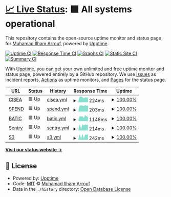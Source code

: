 # [📈 Live Status](https://status.bukitasam.co.id): <!--live status--> **🟩 All systems operational**

This repository contains the open-source uptime monitor and status page for [Muhamad Ilham Arrouf](https://ilhamarrouf.my.id), powered by [Upptime](https://github.com/upptime/upptime).

[![Uptime CI](https://github.com/ilhamarrouf/uptime-bukitasam/workflows/Uptime%20CI/badge.svg)](https://github.com/ilhamarrouf/uptime-bukitasam/actions?query=workflow%3A%22Uptime+CI%22)
[![Response Time CI](https://github.com/ilhamarrouf/uptime-bukitasam/workflows/Response%20Time%20CI/badge.svg)](https://github.com/ilhamarrouf/uptime-bukitasam/actions?query=workflow%3A%22Response+Time+CI%22)
[![Graphs CI](https://github.com/ilhamarrouf/uptime-bukitasam/workflows/Graphs%20CI/badge.svg)](https://github.com/ilhamarrouf/uptime-bukitasam/actions?query=workflow%3A%22Graphs+CI%22)
[![Static Site CI](https://github.com/ilhamarrouf/uptime-bukitasam/workflows/Static%20Site%20CI/badge.svg)](https://github.com/ilhamarrouf/uptime-bukitasam/actions?query=workflow%3A%22Static+Site+CI%22)
[![Summary CI](https://github.com/ilhamarrouf/uptime-bukitasam/workflows/Summary%20CI/badge.svg)](https://github.com/ilhamarrouf/uptime-bukitasam/actions?query=workflow%3A%22Summary+CI%22)

With [Upptime](https://upptime.js.org), you can get your own unlimited and free uptime monitor and status page, powered entirely by a GitHub repository. We use [Issues](https://github.com/ilhamarrouf/uptime-bukitasam/issues) as incident reports, [Actions](https://github.com/ilhamarrouf/uptime-bukitasam/actions) as uptime monitors, and [Pages](https://status.bukitasam.co.id) for the status page.

<!--start: status pages-->
<!-- This summary is generated by Upptime (https://github.com/upptime/upptime) -->
<!-- Do not edit this manually, your changes will be overwritten -->
<!-- prettier-ignore -->
| URL | Status | History | Response Time | Uptime |
| --- | ------ | ------- | ------------- | ------ |
| <img alt="" src="https://icons.duckduckgo.com/ip3/cisea.bukitasam.co.id.ico" height="13"> [CISEA](https://cisea.bukitasam.co.id) | 🟩 Up | [cisea.yml](https://github.com/ilhamarrouf/uptime-bukitasam/commits/HEAD/history/cisea.yml) | <details><summary><img alt="Response time graph" src="./graphs/cisea/response-time-week.png" height="20"> 224ms</summary><br><a href="https://status.bukitasam.co.id/history/cisea"><img alt="Response time 217" src="https://img.shields.io/endpoint?url=https%3A%2F%2Fraw.githubusercontent.com%2Filhamarrouf%2Fuptime-bukitasam%2FHEAD%2Fapi%2Fcisea%2Fresponse-time.json"></a><br><a href="https://status.bukitasam.co.id/history/cisea"><img alt="24-hour response time 244" src="https://img.shields.io/endpoint?url=https%3A%2F%2Fraw.githubusercontent.com%2Filhamarrouf%2Fuptime-bukitasam%2FHEAD%2Fapi%2Fcisea%2Fresponse-time-day.json"></a><br><a href="https://status.bukitasam.co.id/history/cisea"><img alt="7-day response time 224" src="https://img.shields.io/endpoint?url=https%3A%2F%2Fraw.githubusercontent.com%2Filhamarrouf%2Fuptime-bukitasam%2FHEAD%2Fapi%2Fcisea%2Fresponse-time-week.json"></a><br><a href="https://status.bukitasam.co.id/history/cisea"><img alt="30-day response time 220" src="https://img.shields.io/endpoint?url=https%3A%2F%2Fraw.githubusercontent.com%2Filhamarrouf%2Fuptime-bukitasam%2FHEAD%2Fapi%2Fcisea%2Fresponse-time-month.json"></a><br><a href="https://status.bukitasam.co.id/history/cisea"><img alt="1-year response time 217" src="https://img.shields.io/endpoint?url=https%3A%2F%2Fraw.githubusercontent.com%2Filhamarrouf%2Fuptime-bukitasam%2FHEAD%2Fapi%2Fcisea%2Fresponse-time-year.json"></a></details> | <details><summary><a href="https://status.bukitasam.co.id/history/cisea">100.00%</a></summary><a href="https://status.bukitasam.co.id/history/cisea"><img alt="All-time uptime 99.90%" src="https://img.shields.io/endpoint?url=https%3A%2F%2Fraw.githubusercontent.com%2Filhamarrouf%2Fuptime-bukitasam%2FHEAD%2Fapi%2Fcisea%2Fuptime.json"></a><br><a href="https://status.bukitasam.co.id/history/cisea"><img alt="24-hour uptime 100.00%" src="https://img.shields.io/endpoint?url=https%3A%2F%2Fraw.githubusercontent.com%2Filhamarrouf%2Fuptime-bukitasam%2FHEAD%2Fapi%2Fcisea%2Fuptime-day.json"></a><br><a href="https://status.bukitasam.co.id/history/cisea"><img alt="7-day uptime 100.00%" src="https://img.shields.io/endpoint?url=https%3A%2F%2Fraw.githubusercontent.com%2Filhamarrouf%2Fuptime-bukitasam%2FHEAD%2Fapi%2Fcisea%2Fuptime-week.json"></a><br><a href="https://status.bukitasam.co.id/history/cisea"><img alt="30-day uptime 100.00%" src="https://img.shields.io/endpoint?url=https%3A%2F%2Fraw.githubusercontent.com%2Filhamarrouf%2Fuptime-bukitasam%2FHEAD%2Fapi%2Fcisea%2Fuptime-month.json"></a><br><a href="https://status.bukitasam.co.id/history/cisea"><img alt="1-year uptime 99.90%" src="https://img.shields.io/endpoint?url=https%3A%2F%2Fraw.githubusercontent.com%2Filhamarrouf%2Fuptime-bukitasam%2FHEAD%2Fapi%2Fcisea%2Fuptime-year.json"></a></details>
| <img alt="" src="https://icons.duckduckgo.com/ip3/spend.bukitasam.co.id.ico" height="13"> [SPEND](https://spend.bukitasam.co.id) | 🟩 Up | [spend.yml](https://github.com/ilhamarrouf/uptime-bukitasam/commits/HEAD/history/spend.yml) | <details><summary><img alt="Response time graph" src="./graphs/spend/response-time-week.png" height="20"> 203ms</summary><br><a href="https://status.bukitasam.co.id/history/spend"><img alt="Response time 207" src="https://img.shields.io/endpoint?url=https%3A%2F%2Fraw.githubusercontent.com%2Filhamarrouf%2Fuptime-bukitasam%2FHEAD%2Fapi%2Fspend%2Fresponse-time.json"></a><br><a href="https://status.bukitasam.co.id/history/spend"><img alt="24-hour response time 239" src="https://img.shields.io/endpoint?url=https%3A%2F%2Fraw.githubusercontent.com%2Filhamarrouf%2Fuptime-bukitasam%2FHEAD%2Fapi%2Fspend%2Fresponse-time-day.json"></a><br><a href="https://status.bukitasam.co.id/history/spend"><img alt="7-day response time 203" src="https://img.shields.io/endpoint?url=https%3A%2F%2Fraw.githubusercontent.com%2Filhamarrouf%2Fuptime-bukitasam%2FHEAD%2Fapi%2Fspend%2Fresponse-time-week.json"></a><br><a href="https://status.bukitasam.co.id/history/spend"><img alt="30-day response time 214" src="https://img.shields.io/endpoint?url=https%3A%2F%2Fraw.githubusercontent.com%2Filhamarrouf%2Fuptime-bukitasam%2FHEAD%2Fapi%2Fspend%2Fresponse-time-month.json"></a><br><a href="https://status.bukitasam.co.id/history/spend"><img alt="1-year response time 207" src="https://img.shields.io/endpoint?url=https%3A%2F%2Fraw.githubusercontent.com%2Filhamarrouf%2Fuptime-bukitasam%2FHEAD%2Fapi%2Fspend%2Fresponse-time-year.json"></a></details> | <details><summary><a href="https://status.bukitasam.co.id/history/spend">100.00%</a></summary><a href="https://status.bukitasam.co.id/history/spend"><img alt="All-time uptime 100.00%" src="https://img.shields.io/endpoint?url=https%3A%2F%2Fraw.githubusercontent.com%2Filhamarrouf%2Fuptime-bukitasam%2FHEAD%2Fapi%2Fspend%2Fuptime.json"></a><br><a href="https://status.bukitasam.co.id/history/spend"><img alt="24-hour uptime 100.00%" src="https://img.shields.io/endpoint?url=https%3A%2F%2Fraw.githubusercontent.com%2Filhamarrouf%2Fuptime-bukitasam%2FHEAD%2Fapi%2Fspend%2Fuptime-day.json"></a><br><a href="https://status.bukitasam.co.id/history/spend"><img alt="7-day uptime 100.00%" src="https://img.shields.io/endpoint?url=https%3A%2F%2Fraw.githubusercontent.com%2Filhamarrouf%2Fuptime-bukitasam%2FHEAD%2Fapi%2Fspend%2Fuptime-week.json"></a><br><a href="https://status.bukitasam.co.id/history/spend"><img alt="30-day uptime 100.00%" src="https://img.shields.io/endpoint?url=https%3A%2F%2Fraw.githubusercontent.com%2Filhamarrouf%2Fuptime-bukitasam%2FHEAD%2Fapi%2Fspend%2Fuptime-month.json"></a><br><a href="https://status.bukitasam.co.id/history/spend"><img alt="1-year uptime 100.00%" src="https://img.shields.io/endpoint?url=https%3A%2F%2Fraw.githubusercontent.com%2Filhamarrouf%2Fuptime-bukitasam%2FHEAD%2Fapi%2Fspend%2Fuptime-year.json"></a></details>
| <img alt="" src="https://icons.duckduckgo.com/ip3/batic.cisea.bukitasam.co.id.ico" height="13"> [BATIC](https://batic.cisea.bukitasam.co.id) | 🟩 Up | [batic.yml](https://github.com/ilhamarrouf/uptime-bukitasam/commits/HEAD/history/batic.yml) | <details><summary><img alt="Response time graph" src="./graphs/batic/response-time-week.png" height="20"> 1148ms</summary><br><a href="https://status.bukitasam.co.id/history/batic"><img alt="Response time 1207" src="https://img.shields.io/endpoint?url=https%3A%2F%2Fraw.githubusercontent.com%2Filhamarrouf%2Fuptime-bukitasam%2FHEAD%2Fapi%2Fbatic%2Fresponse-time.json"></a><br><a href="https://status.bukitasam.co.id/history/batic"><img alt="24-hour response time 1051" src="https://img.shields.io/endpoint?url=https%3A%2F%2Fraw.githubusercontent.com%2Filhamarrouf%2Fuptime-bukitasam%2FHEAD%2Fapi%2Fbatic%2Fresponse-time-day.json"></a><br><a href="https://status.bukitasam.co.id/history/batic"><img alt="7-day response time 1148" src="https://img.shields.io/endpoint?url=https%3A%2F%2Fraw.githubusercontent.com%2Filhamarrouf%2Fuptime-bukitasam%2FHEAD%2Fapi%2Fbatic%2Fresponse-time-week.json"></a><br><a href="https://status.bukitasam.co.id/history/batic"><img alt="30-day response time 1217" src="https://img.shields.io/endpoint?url=https%3A%2F%2Fraw.githubusercontent.com%2Filhamarrouf%2Fuptime-bukitasam%2FHEAD%2Fapi%2Fbatic%2Fresponse-time-month.json"></a><br><a href="https://status.bukitasam.co.id/history/batic"><img alt="1-year response time 1207" src="https://img.shields.io/endpoint?url=https%3A%2F%2Fraw.githubusercontent.com%2Filhamarrouf%2Fuptime-bukitasam%2FHEAD%2Fapi%2Fbatic%2Fresponse-time-year.json"></a></details> | <details><summary><a href="https://status.bukitasam.co.id/history/batic">100.00%</a></summary><a href="https://status.bukitasam.co.id/history/batic"><img alt="All-time uptime 100.00%" src="https://img.shields.io/endpoint?url=https%3A%2F%2Fraw.githubusercontent.com%2Filhamarrouf%2Fuptime-bukitasam%2FHEAD%2Fapi%2Fbatic%2Fuptime.json"></a><br><a href="https://status.bukitasam.co.id/history/batic"><img alt="24-hour uptime 100.00%" src="https://img.shields.io/endpoint?url=https%3A%2F%2Fraw.githubusercontent.com%2Filhamarrouf%2Fuptime-bukitasam%2FHEAD%2Fapi%2Fbatic%2Fuptime-day.json"></a><br><a href="https://status.bukitasam.co.id/history/batic"><img alt="7-day uptime 100.00%" src="https://img.shields.io/endpoint?url=https%3A%2F%2Fraw.githubusercontent.com%2Filhamarrouf%2Fuptime-bukitasam%2FHEAD%2Fapi%2Fbatic%2Fuptime-week.json"></a><br><a href="https://status.bukitasam.co.id/history/batic"><img alt="30-day uptime 100.00%" src="https://img.shields.io/endpoint?url=https%3A%2F%2Fraw.githubusercontent.com%2Filhamarrouf%2Fuptime-bukitasam%2FHEAD%2Fapi%2Fbatic%2Fuptime-month.json"></a><br><a href="https://status.bukitasam.co.id/history/batic"><img alt="1-year uptime 100.00%" src="https://img.shields.io/endpoint?url=https%3A%2F%2Fraw.githubusercontent.com%2Filhamarrouf%2Fuptime-bukitasam%2FHEAD%2Fapi%2Fbatic%2Fuptime-year.json"></a></details>
| <img alt="" src="https://icons.duckduckgo.com/ip3/sentry.bukitasam.co.id.ico" height="13"> [Sentry](https://sentry.bukitasam.co.id) | 🟩 Up | [sentry.yml](https://github.com/ilhamarrouf/uptime-bukitasam/commits/HEAD/history/sentry.yml) | <details><summary><img alt="Response time graph" src="./graphs/sentry/response-time-week.png" height="20"> 214ms</summary><br><a href="https://status.bukitasam.co.id/history/sentry"><img alt="Response time 201" src="https://img.shields.io/endpoint?url=https%3A%2F%2Fraw.githubusercontent.com%2Filhamarrouf%2Fuptime-bukitasam%2FHEAD%2Fapi%2Fsentry%2Fresponse-time.json"></a><br><a href="https://status.bukitasam.co.id/history/sentry"><img alt="24-hour response time 245" src="https://img.shields.io/endpoint?url=https%3A%2F%2Fraw.githubusercontent.com%2Filhamarrouf%2Fuptime-bukitasam%2FHEAD%2Fapi%2Fsentry%2Fresponse-time-day.json"></a><br><a href="https://status.bukitasam.co.id/history/sentry"><img alt="7-day response time 214" src="https://img.shields.io/endpoint?url=https%3A%2F%2Fraw.githubusercontent.com%2Filhamarrouf%2Fuptime-bukitasam%2FHEAD%2Fapi%2Fsentry%2Fresponse-time-week.json"></a><br><a href="https://status.bukitasam.co.id/history/sentry"><img alt="30-day response time 216" src="https://img.shields.io/endpoint?url=https%3A%2F%2Fraw.githubusercontent.com%2Filhamarrouf%2Fuptime-bukitasam%2FHEAD%2Fapi%2Fsentry%2Fresponse-time-month.json"></a><br><a href="https://status.bukitasam.co.id/history/sentry"><img alt="1-year response time 201" src="https://img.shields.io/endpoint?url=https%3A%2F%2Fraw.githubusercontent.com%2Filhamarrouf%2Fuptime-bukitasam%2FHEAD%2Fapi%2Fsentry%2Fresponse-time-year.json"></a></details> | <details><summary><a href="https://status.bukitasam.co.id/history/sentry">100.00%</a></summary><a href="https://status.bukitasam.co.id/history/sentry"><img alt="All-time uptime 99.94%" src="https://img.shields.io/endpoint?url=https%3A%2F%2Fraw.githubusercontent.com%2Filhamarrouf%2Fuptime-bukitasam%2FHEAD%2Fapi%2Fsentry%2Fuptime.json"></a><br><a href="https://status.bukitasam.co.id/history/sentry"><img alt="24-hour uptime 100.00%" src="https://img.shields.io/endpoint?url=https%3A%2F%2Fraw.githubusercontent.com%2Filhamarrouf%2Fuptime-bukitasam%2FHEAD%2Fapi%2Fsentry%2Fuptime-day.json"></a><br><a href="https://status.bukitasam.co.id/history/sentry"><img alt="7-day uptime 100.00%" src="https://img.shields.io/endpoint?url=https%3A%2F%2Fraw.githubusercontent.com%2Filhamarrouf%2Fuptime-bukitasam%2FHEAD%2Fapi%2Fsentry%2Fuptime-week.json"></a><br><a href="https://status.bukitasam.co.id/history/sentry"><img alt="30-day uptime 100.00%" src="https://img.shields.io/endpoint?url=https%3A%2F%2Fraw.githubusercontent.com%2Filhamarrouf%2Fuptime-bukitasam%2FHEAD%2Fapi%2Fsentry%2Fuptime-month.json"></a><br><a href="https://status.bukitasam.co.id/history/sentry"><img alt="1-year uptime 99.94%" src="https://img.shields.io/endpoint?url=https%3A%2F%2Fraw.githubusercontent.com%2Filhamarrouf%2Fuptime-bukitasam%2FHEAD%2Fapi%2Fsentry%2Fuptime-year.json"></a></details>
| <img alt="" src="https://icons.duckduckgo.com/ip3/s3.bukitasam.co.id.ico" height="13"> [S3](https://s3.bukitasam.co.id) | 🟩 Up | [s3.yml](https://github.com/ilhamarrouf/uptime-bukitasam/commits/HEAD/history/s3.yml) | <details><summary><img alt="Response time graph" src="./graphs/s3/response-time-week.png" height="20"> 242ms</summary><br><a href="https://status.bukitasam.co.id/history/s3"><img alt="Response time 194" src="https://img.shields.io/endpoint?url=https%3A%2F%2Fraw.githubusercontent.com%2Filhamarrouf%2Fuptime-bukitasam%2FHEAD%2Fapi%2Fs3%2Fresponse-time.json"></a><br><a href="https://status.bukitasam.co.id/history/s3"><img alt="24-hour response time 241" src="https://img.shields.io/endpoint?url=https%3A%2F%2Fraw.githubusercontent.com%2Filhamarrouf%2Fuptime-bukitasam%2FHEAD%2Fapi%2Fs3%2Fresponse-time-day.json"></a><br><a href="https://status.bukitasam.co.id/history/s3"><img alt="7-day response time 242" src="https://img.shields.io/endpoint?url=https%3A%2F%2Fraw.githubusercontent.com%2Filhamarrouf%2Fuptime-bukitasam%2FHEAD%2Fapi%2Fs3%2Fresponse-time-week.json"></a><br><a href="https://status.bukitasam.co.id/history/s3"><img alt="30-day response time 203" src="https://img.shields.io/endpoint?url=https%3A%2F%2Fraw.githubusercontent.com%2Filhamarrouf%2Fuptime-bukitasam%2FHEAD%2Fapi%2Fs3%2Fresponse-time-month.json"></a><br><a href="https://status.bukitasam.co.id/history/s3"><img alt="1-year response time 194" src="https://img.shields.io/endpoint?url=https%3A%2F%2Fraw.githubusercontent.com%2Filhamarrouf%2Fuptime-bukitasam%2FHEAD%2Fapi%2Fs3%2Fresponse-time-year.json"></a></details> | <details><summary><a href="https://status.bukitasam.co.id/history/s3">100.00%</a></summary><a href="https://status.bukitasam.co.id/history/s3"><img alt="All-time uptime 99.94%" src="https://img.shields.io/endpoint?url=https%3A%2F%2Fraw.githubusercontent.com%2Filhamarrouf%2Fuptime-bukitasam%2FHEAD%2Fapi%2Fs3%2Fuptime.json"></a><br><a href="https://status.bukitasam.co.id/history/s3"><img alt="24-hour uptime 100.00%" src="https://img.shields.io/endpoint?url=https%3A%2F%2Fraw.githubusercontent.com%2Filhamarrouf%2Fuptime-bukitasam%2FHEAD%2Fapi%2Fs3%2Fuptime-day.json"></a><br><a href="https://status.bukitasam.co.id/history/s3"><img alt="7-day uptime 100.00%" src="https://img.shields.io/endpoint?url=https%3A%2F%2Fraw.githubusercontent.com%2Filhamarrouf%2Fuptime-bukitasam%2FHEAD%2Fapi%2Fs3%2Fuptime-week.json"></a><br><a href="https://status.bukitasam.co.id/history/s3"><img alt="30-day uptime 100.00%" src="https://img.shields.io/endpoint?url=https%3A%2F%2Fraw.githubusercontent.com%2Filhamarrouf%2Fuptime-bukitasam%2FHEAD%2Fapi%2Fs3%2Fuptime-month.json"></a><br><a href="https://status.bukitasam.co.id/history/s3"><img alt="1-year uptime 99.94%" src="https://img.shields.io/endpoint?url=https%3A%2F%2Fraw.githubusercontent.com%2Filhamarrouf%2Fuptime-bukitasam%2FHEAD%2Fapi%2Fs3%2Fuptime-year.json"></a></details>

<!--end: status pages-->

[**Visit our status website →**](https://status.bukitasam.co.id)

## 📄 License

- Powered by: [Upptime](https://github.com/upptime/upptime)
- Code: [MIT](./LICENSE) © [Muhamad Ilham Arrouf](https://ilhamarrouf.my.id)
- Data in the `./history` directory: [Open Database License](https://opendatacommons.org/licenses/odbl/1-0/)
